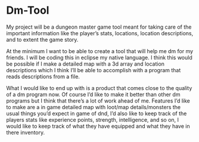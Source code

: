 # Dm-Tool
My project will be a dungeon master game tool meant for taking care of the important information like the player’s stats, locations, location descriptions, and to extent the game story.

At the minimum I want to be able to create a tool that will help me dm for my friends. I will be coding this in eclipse my native language. I think this would be possible if I make a detailed map with a 3d array and location descriptions which I think I’ll be able to accomplish with a program that reads descriptions from a file.

What I would like to end up with is a product that comes close to the quality of a dm program now. Of course I’d like to make it better than other dm programs but I think that there’s a lot of work ahead of me. Features I’d like to make are a in game detailed map with loot/map details/monsters the usual things you’d expect in game of dnd, I’d also like to keep track of the players stats like experience points, strength, intelligence, and so on, I would like to keep track of what they have equipped and what they have in there inventory.
